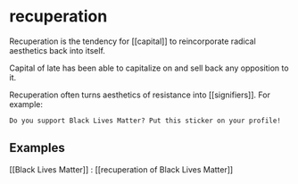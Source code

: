 # recuperation

Recuperation is the tendency for [[capital]] to reincorporate radical aesthetics back into itself.

Capital of late has been able to capitalize on and sell back any opposition to it.

Recuperation often turns aesthetics of resistance into [[signifiers]]. For example:

```text
Do you support Black Lives Matter? Put this sticker on your profile!
```


## Examples

[[Black Lives Matter]]
: [[recuperation of Black Lives Matter]]


